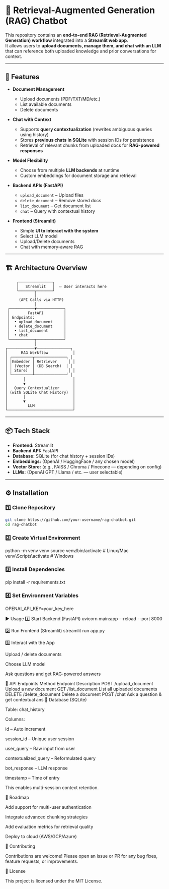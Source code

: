 # 🧠 Retrieval-Augmented Generation (RAG) Chatbot

This repository contains an **end-to-end RAG (Retrieval-Augmented Generation) workflow** integrated into a **Streamlit web app**.  
It allows users to **upload documents, manage them, and chat with an LLM** that can reference both uploaded knowledge and prior conversations for context.

---

## 🚀 Features

- **Document Management**  
  - Upload documents (PDF/TXT/MD/etc.)  
  - List available documents  
  - Delete documents  

- **Chat with Context**  
  - Supports **query contextualization** (rewrites ambiguous queries using history)  
  - Stores **previous chats in SQLite** with session IDs for persistence  
  - Retrieval of relevant chunks from uploaded docs for **RAG-powered responses**  

- **Model Flexibility**  
  - Choose from multiple **LLM backends** at runtime  
  - Custom embeddings for document storage and retrieval  

- **Backend APIs (FastAPI)**  
  - `upload_document` – Upload files  
  - `delete_document` – Remove stored docs  
  - `list_document` – Get document list  
  - `chat` – Query with contextual history  

- **Frontend (Streamlit)**  
  - Simple **UI to interact with the system**  
  - Select LLM model  
  - Upload/Delete documents  
  - Chat with memory-aware RAG  

---

## 🏗️ Architecture Overview

         ┌───────────────┐
         │   Streamlit   │  ⇦ User interacts here
         └───────┬───────┘
                 │
          (API Calls via HTTP)
                 │
     ┌───────────▼────────────┐
     │        FastAPI         │
     │ Endpoints:             │
     │  • upload_document     │
     │  • delete_document     │
     │  • list_document       │
     │  • chat                │
     └───────────┬────────────┘
                 │
    ┌────────────▼───────────────┐
    │      RAG Workflow           │
    │ ┌─────────┬──────────────┐ │
    │ │Embedder │ Retriever     │ │
    │ │ (Vector │ (DB Search)  │ │
    │ │ Store)  │               │ │
    │ └─────────┴──────────────┘ │
    │       │                     │
    │       ▼                     │
    │   Query Contextualizer      │
    │ (with SQLite Chat History)  │
    │       │                     │
    │       ▼                     │
    │         LLM                 │
    └─────────────────────────────┘


---

## 📦 Tech Stack

- **Frontend:** Streamlit  
- **Backend API:** FastAPI  
- **Database:** SQLite (for chat history + session IDs)  
- **Embeddings:** (OpenAI / HuggingFace / any chosen model)  
- **Vector Store:** (e.g., FAISS / Chroma / Pinecone — depending on config)  
- **LLMs:** (OpenAI GPT / Llama / etc. — user selectable)  

---

## ⚙️ Installation

### 1️⃣ Clone Repository
```bash
git clone https://github.com/your-username/rag-chatbot.git
cd rag-chatbot
```
### 2️⃣ Create Virtual Environment
python -m venv venv
source venv/bin/activate   # Linux/Mac
venv\Scripts\activate      # Windows

### 3️⃣ Install Dependencies
pip install -r requirements.txt

### 4️⃣ Set Environment Variables
OPENAI_API_KEY=your_key_here

▶️ Usage
1️⃣ Start Backend (FastAPI)
uvicorn main:app --reload --port 8000

2️⃣ Run Frontend (Streamlit)
streamlit run app.py

3️⃣ Interact with the App

Upload / delete documents

Choose LLM model

Ask questions and get RAG-powered answers

📂 API Endpoints
Method	Endpoint	Description
POST	/upload_document	Upload a new document
GET	/list_document	List all uploaded documents
DELETE	/delete_document	Delete a document
POST	/chat	Ask a question & get contextual ans
💾 Database (SQLite)

Table: chat_history

Columns:

id – Auto increment

session_id – Unique user session

user_query – Raw input from user

contextualized_query – Reformulated query

bot_response – LLM response

timestamp – Time of entry

This enables multi-session context retention.

🔮 Roadmap

 Add support for multi-user authentication

 Integrate advanced chunking strategies

 Add evaluation metrics for retrieval quality

 Deploy to cloud (AWS/GCP/Azure)

🤝 Contributing

Contributions are welcome!
Please open an issue or PR for any bug fixes, feature requests, or improvements.

📜 License

This project is licensed under the MIT License.
